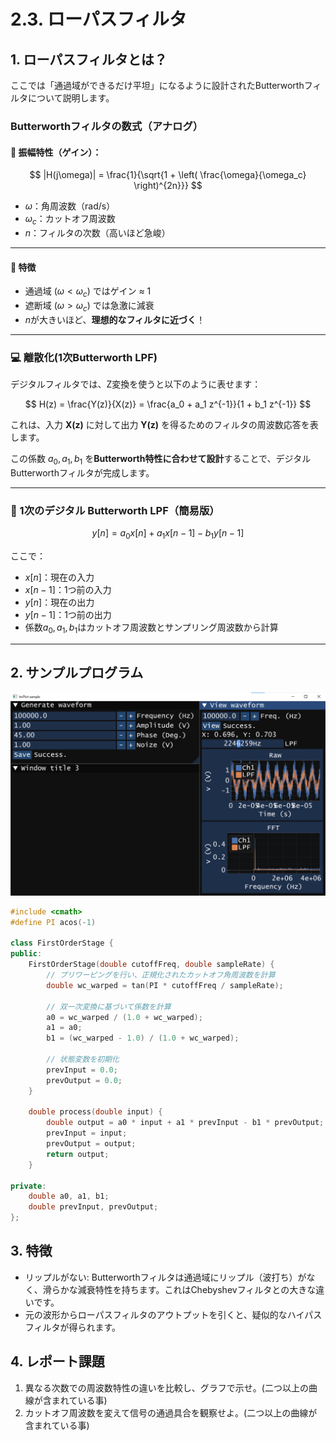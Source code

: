 # 2.3. ローパスフィルタ

## 1. ローパスフィルタとは？

ここでは「通過域ができるだけ平坦」になるように設計されたButterworthフィルタについて説明します。

### Butterworthフィルタの数式（アナログ）

#### 🔹 振幅特性（ゲイン）：

$$
|H(j\omega)| = \frac{1}{\sqrt{1 + \left( \frac{\omega}{\omega_c} \right)^{2n}}}
$$

- $\omega$：角周波数（rad/s）
- $\omega_c$：カットオフ周波数
- $n$：フィルタの次数（高いほど急峻）

---

#### 🔹 特徴

- 通過域 $(\omega < \omega_c)$ ではゲイン ≈ 1
- 遮断域 $(\omega > \omega_c)$ では急激に減衰
- $n$が大きいほど、**理想的なフィルタに近づく**！

---

### 💻 離散化(1次Butterworth LPF)

デジタルフィルタでは、Z変換を使うと以下のように表せます：

$$
H(z) = \frac{Y(z)}{X(z)} = \frac{a_0 + a_1 z^{-1}}{1 + b_1 z^{-1}}
$$

これは、入力 **X(z)** に対して出力 **Y(z)** を得るためのフィルタの周波数応答を表します。

この係数 $a_0, a_1, b_1$ を**Butterworth特性に合わせて設計**することで、デジタルButterworthフィルタが完成します。

---

### 🎯 1次のデジタル Butterworth LPF（簡易版）

$$
y[n] = a_0 x[n] + a_1 x[n-1] - b_1 y[n-1]
$$

ここで：
- $x[n]$：現在の入力
- $x[n-1]$：1つ前の入力
- $y[n]$：現在の出力
- $y[n-1]$：1つ前の出力
- 係数$a_0, a_1, b_1$はカットオフ周波数とサンプリング周波数から計算

---

## 2. サンプルプログラム

![Hard copy LPF](./images/signal_lpf_01.png)

```cpp
#include <cmath>
#define PI acos(-1)

class FirstOrderStage {
public:
    FirstOrderStage(double cutoffFreq, double sampleRate) {
        // プリワーピングを行い、正規化されたカットオフ角周波数を計算
        double wc_warped = tan(PI * cutoffFreq / sampleRate);

        // 双一次変換に基づいて係数を計算
        a0 = wc_warped / (1.0 + wc_warped);
        a1 = a0;
        b1 = (wc_warped - 1.0) / (1.0 + wc_warped);

        // 状態変数を初期化
        prevInput = 0.0;
        prevOutput = 0.0;
    }

    double process(double input) {
        double output = a0 * input + a1 * prevInput - b1 * prevOutput;
        prevInput = input;
        prevOutput = output;
        return output;
    }

private:
    double a0, a1, b1;
    double prevInput, prevOutput;
};
```


## 3. 特徴
- リップルがない: Butterworthフィルタは通過域にリップル（波打ち）がなく、滑らかな減衰特性を持ちます。これはChebyshevフィルタとの大きな違いです。
- 元の波形からローパスフィルタのアウトプットを引くと、疑似的なハイパスフィルタが得られます。

## 4. レポート課題
1. 異なる次数での周波数特性の違いを比較し、グラフで示せ。(二つ以上の曲線が含まれている事)
2. カットオフ周波数を変えて信号の通過具合を観察せよ。(二つ以上の曲線が含まれている事)

